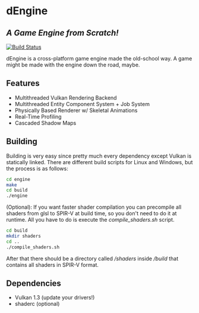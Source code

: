 # dEngine
## _A Game Engine from Scratch!_
[![Build Status](https://travis-ci.org/joemccann/dillinger.svg?branch=master)](https://travis-ci.org/joemccann/dillinger)

dEngine is a cross-platform game engine made the old-school way.
A game might be made with the engine down the road, maybe.

## Features
- Multithreaded Vulkan Rendering Backend
- Multithreaded Entity Component System + Job System
- Physically Based Renderer w/ Skeletal Animations
- Real-Time Profiling
- Cascaded Shadow Maps
## Building
Building is very easy since pretty much every dependency except Vulkan is statically linked.
There are different build scripts for Linux and Windows, but the process is as follows:
```sh
cd engine
make
cd build
./engine
```
(Optional): If you want faster shader compilation you can precompile all shaders from glsl to SPIR-V at build time, so you don't need to do it at runtime. All you have to do is execute the *compile_shaders.sh* script.
```sh
cd build
mkdir shaders
cd ..
./compile_shaders.sh
```
After that there should be a directory called */shaders* inside */build* that contains all shaders in SPIR-V format.

## Dependencies
- Vulkan 1.3 (update your drivers!)
- shaderc (optional)


